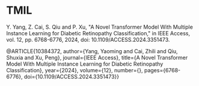 # TMIL
Y. Yang, Z. Cai, S. Qiu and P. Xu, "A Novel Transformer Model With Multiple Instance Learning for Diabetic Retinopathy Classification," in IEEE Access, vol. 12, pp. 6768-6776, 2024, doi: 10.1109/ACCESS.2024.3351473.

@ARTICLE{10384372,
  author={Yang, Yaoming and Cai, Zhili and Qiu, Shuxia and Xu, Peng},
  journal={IEEE Access}, 
  title={A Novel Transformer Model With Multiple Instance Learning for Diabetic Retinopathy Classification}, 
  year={2024},
  volume={12},
  number={},
  pages={6768-6776},
  doi={10.1109/ACCESS.2024.3351473}}
